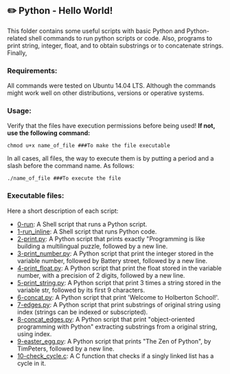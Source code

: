 ## :pencil2: Python - Hello World!
This folder contains some useful scripts with basic Python and Python-related shell commands to run python scripts or code. Also, programs to print string, integer, float, and to obtain substrings or to concatenate strings. Finally, 

### Requirements:
All commands were tested on Ubuntu 14.04 LTS. Although the commands might work well on other distributions, versions or operative systems.

### Usage:
Verify that the files have execution permissions before being used! **If not, use the following command:**

    chmod u+x name_of_file ###To make the file executable

In all cases, all files, the way to execute them is by putting a period and a slash before the command name. As follows:

    ./name_of_file ###To execute the file

### Executable files:

Here a short description of each script:
+ [0-run](https://github.com/dmhenaopa/holbertonschool-higher_level_programming/blob/master/0x00-python-hello_world/0-run): A Shell script that runs a Python script.
+ [1-run_inline](https://github.com/dmhenaopa/holbertonschool-higher_level_programming/blob/master/0x00-python-hello_world/1-run_inline): A Shell script that runs Python code.
+ [2-print.py](https://github.com/dmhenaopa/holbertonschool-higher_level_programming/blob/master/0x00-python-hello_world/2-print.py): A Python script that prints exactly "Programming is like building a multilingual puzzle, followed by a new line.
+ [3-print_number.py](https://github.com/dmhenaopa/holbertonschool-higher_level_programming/blob/master/0x00-python-hello_world/3-print_number.py): A Python script that print the integer stored in the variable number, followed by Battery street, followed by a new line.
+ [4-print_float.py](https://github.com/dmhenaopa/holbertonschool-higher_level_programming/blob/master/0x00-python-hello_world/4-print_float.py): A Python script that print the float stored in the variable number, with a precision of 2 digits, followed by a new line. 
+ [5-print_string.py](https://github.com/dmhenaopa/holbertonschool-higher_level_programming/blob/master/0x00-python-hello_world/5-print_string.py): A Python script that print 3 times a string stored in the variable str, followed by its first 9 characters.
+ [6-concat.py](https://github.com/dmhenaopa/holbertonschool-higher_level_programming/blob/master/0x00-python-hello_world/6-concat.py): A Python script that print 'Welcome to Holberton School!'.
+ [7-edges.py](https://github.com/dmhenaopa/holbertonschool-higher_level_programming/blob/master/0x00-python-hello_world/7-edges.py): A Python script that print substrings of original string using index (strings can be indexed or subscripted).
+ [8-concat_edges.py](https://github.com/dmhenaopa/holbertonschool-higher_level_programming/blob/master/0x00-python-hello_world/8-concat_edges.py): A Python script that print "object-oriented programming with Python" extracting substrings from a original string, using index.
+ [9-easter_egg.py](https://github.com/dmhenaopa/holbertonschool-higher_level_programming/blob/master/0x00-python-hello_world/9-easter_egg.py): A Python script that prints "The Zen of Python", by TimPeters, followed by a new line.
+ [10-check_cycle.c](https://github.com/dmhenaopa/holbertonschool-higher_level_programming/blob/master/0x00-python-hello_world/10-check_cycle.c): A C function that checks if a singly linked list has a cycle in it.
<!--stackedit_data:
eyJoaXN0b3J5IjpbNDE3MjU0ODQxXX0=
-->
